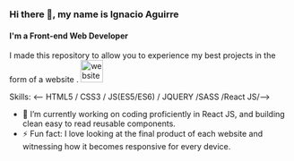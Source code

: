 ###  Hi there 👋, my name is Ignacio Aguirre
#### I'm a Front-end Web Developer
I made this repository to allow you to experience my best projects in the form of a website .
[<img src='https://cdn.jsdelivr.net/npm/simple-icons@3.0.1/icons/icloud.svg' alt='website' height='40'>](https://nacho185.github.io/nacho185/)
 
 
Skills: <-- HTML5 / CSS3 / JS(ES5/ES6) / JQUERY /SASS /React JS/-->

- 🔭 I’m currently working on coding proficiently in React JS, and building clean easy to read reusable components. 
- ⚡ Fun fact: I love looking at the final product of each website and witnessing how it becomes responsive for every device. 


 

